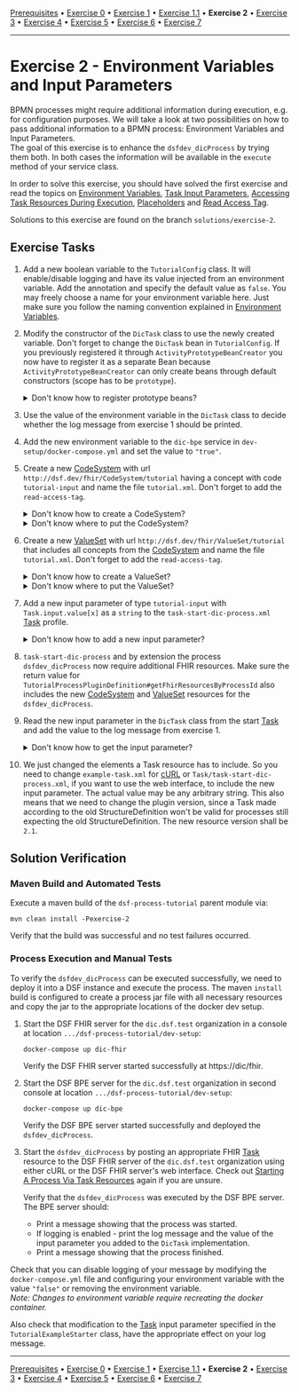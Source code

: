 [Prerequisites](prerequisites.md) • [Exercise 0](exercise-0.md) • [Exercise 1](exercise-1.md) • [Exercise 1.1](exercise-1-1.md) • **Exercise 2** • [Exercise 3](exercise-3.md) • [Exercise 4](exercise-4.md) • [Exercise 5](exercise-5.md) • [Exercise 6](exercise-6.md) • [Exercise 7](exercise-7.md)
___

# Exercise 2 - Environment Variables and Input Parameters
BPMN processes might require additional information during execution, e.g. for configuration purposes. 
We will take a look at two possibilities on how to pass additional information to a BPMN process: Environment Variables and Input Parameters.   
The goal of this exercise is to enhance the `dsfdev_dicProcess` by trying them both. 
In both cases the information will be available in the `execute` method of your service class.

In order to solve this exercise, you should have solved the first exercise and read the topics on
[Environment Variables](../learning/concepts/dsf/environment-variables.md), 
[Task Input Parameters](../learning/concepts/fhir/task.md#task-input-parameters),
[Accessing Task Resources During Execution](../learning/guides/accessing-task-resources-during-execution.md),
[Placeholders](../learning/concepts/dsf/about-version-placeholders-and-urls.md#placeholders) and
[Read Access Tag](../learning/concepts/dsf/read-access-tag.md).

Solutions to this exercise are found on the branch `solutions/exercise-2`.


## Exercise Tasks
1. Add a new boolean variable to the `TutorialConfig` class. It will enable/disable logging and have its value injected from an environment variable. Add the annotation and specify the default value as `false`. You may freely choose a name for your environment variable here. Just make sure you follow the naming convention explained in [Environment Variables](../learning/concepts/dsf/environment-variables.md).
2. Modify the constructor of the `DicTask` class to use the newly created variable. Don't forget to change the `DicTask` bean in `TutorialConfig`. If you previously registered it through `ActivityPrototypeBeanCreator` you now have to register it as a separate Bean because `ActivityPrototypeBeanCreator` can only create beans through default constructors (scope has to be `prototype`).
   <details>
   <summary>Don't know how to register prototype beans?</summary>

   Check out [this guide](../learning/guides/registering-prototype-beans.md).
   </details>

3. Use the value of the environment variable in the `DicTask` class to decide whether the log message from exercise 1 should be printed.
4. Add the new environment variable to the `dic-bpe` service in `dev-setup/docker-compose.yml` and set the value to `"true"`.
5. Create a new [CodeSystem](../learning/concepts/fhir/codesystem.md) with url `http://dsf.dev/fhir/CodeSystem/tutorial` having a concept with code `tutorial-input` and name the file `tutorial.xml`. Don't forget to add the `read-access-tag`.
   <details>
   <summary>Don't know how to create a CodeSystem?</summary>

   Check out [this guide](../learning/guides/creating-codesystems-for-dsf-processes.md).
   </details>

   <details>
   <summary>Don't know where to put the CodeSystem?</summary>
   
   `tutorial-process/src/main/resources/fhir/CodeSystem`.
   </details>

6. Create a new [ValueSet](../learning/concepts/fhir/valueset.md) with url `http://dsf.dev/fhir/ValueSet/tutorial` that includes all concepts from the [CodeSystem](../learning/concepts/fhir/codesystem) and name the file `tutorial.xml`. Don't forget to add the `read-access-tag`.
   <details>
   <summary>Don't know how to create a ValueSet?</summary>

   Check out [this guide](../learning/guides/creating-valuesets-for-dsf-processes.md).
   </details>

   <details>
   <summary>Don't know where to put the ValueSet?</summary>

   `tutorial-process/src/main/resources/fhir/ValueSet`.
   </details>

7. Add a new input parameter of type `tutorial-input` with `Task.input.value[x]` as a `string` to the `task-start-dic-process.xml` [Task](../learning/concepts/fhir/task.md) profile.
   <details>
   <summary>Don't know how to add a new input parameter?</summary>

   Check out [this guide](../learning/guides/adding-task-input-parameters-to-task-profiles.md).
   </details>

8. `task-start-dic-process` and by extension the process `dsfdev_dicProcess` now require additional FHIR resources. Make sure the return value for `TutorialProcessPluginDefinition#getFhirResourcesByProcessId` also includes the new [CodeSystem](../learning/concepts/fhir/codesystem.md) and [ValueSet](../learning/concepts/fhir/valueset.md) resources for the `dsfdev_dicProcess`.
9. Read the new input parameter in the `DicTask` class from the start [Task](../learning/concepts/fhir/task.md) and add the value to the log message from exercise 1.
   <details>
   <summary>Don't know how to get the input parameter?</summary>
   
   The `TaskHelper` instance will prove useful here. Use it in conjunction with `variables` to get the right Task resource from the BPMN process execution.
   </details>
10. We just changed the elements a Task resource has to include. So you need to change `example-task.xml` for [cURL](../learning/guides/starting-a-process-via-task-resources.md#using-curl) or `Task/task-start-dic-process.xml`, if you want to use the web interface, to include the new input parameter. The actual value may be any arbitrary string.
   This also means that we need to change the plugin version, since a Task made according to the old StructureDefinition won't be valid for processes still expecting the old StructureDefinition. The new resource version shall be `2.1`.

## Solution Verification
### Maven Build and Automated Tests
Execute a maven build of the `dsf-process-tutorial` parent module via:

```
mvn clean install -Pexercise-2
```

Verify that the build was successful and no test failures occurred.

### Process Execution and Manual Tests
To verify the `dsfdev_dicProcess` can be executed successfully, we need to deploy it into a DSF instance and execute the process. The maven `install` build is configured to create a process jar file with all necessary resources and copy the jar to the appropriate locations of the docker dev setup.

1. Start the DSF FHIR server for the `dic.dsf.test` organization in a console at location `.../dsf-process-tutorial/dev-setup`:
   ```
   docker-compose up dic-fhir
   ```
   Verify the DSF FHIR server started successfully at https://dic/fhir.

2. Start the DSF BPE server for the `dic.dsf.test` organization in second console at location `.../dsf-process-tutorial/dev-setup`:
   ```
   docker-compose up dic-bpe
   ```
   Verify the DSF BPE server started successfully and deployed the `dsfdev_dicProcess`.

3. Start the `dsfdev_dicProcess` by posting an appropriate FHIR [Task](../learning/concepts/fhir/task.md) resource to the DSF FHIR server of the `dic.dsf.test` organization using either cURL or the DSF FHIR server's web interface. Check out [Starting A Process Via Task Resources](../learning/guides/starting-a-process-via-task-resources.md) again if you are unsure.

   Verify that the `dsfdev_dicProcess` was executed by the DSF BPE server. The BPE server should:
    * Print a message showing that the process was started.
    * If logging is enabled - print the log message and the value of the input parameter you added to the `DicTask`
      implementation.
    * Print a message showing that the process finished.
    
  Check that you can disable logging of your message by modifying the `docker-compose.yml` file and configuring your environment variable with the value `"false"` or removing the environment variable.  
  _Note: Changes to environment variable require recreating the docker container._
  
  Also check that modification to the [Task](../learning/concepts/fhir/task.md) input parameter specified in the `TutorialExampleStarter` class, have the appropriate effect on your log message.

___
[Prerequisites](prerequisites.md) • [Exercise 0](exercise-0.md) • [Exercise 1](exercise-1.md) • [Exercise 1.1](exercise-1-1.md) • **Exercise 2** • [Exercise 3](exercise-3.md) • [Exercise 4](exercise-4.md) • [Exercise 5](exercise-5.md) • [Exercise 6](exercise-6.md) • [Exercise 7](exercise-7.md)
